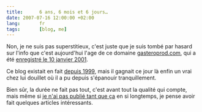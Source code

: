 ```yaml
--- 
title:      6 ans, 6 mois et 6 jours… 
date: 2007-07-16 12:00:00 +02:00
lang:       fr 
tags:       [blog, me]
---
```


Non, je ne suis pas superstitieux, c'est juste que je suis tombé par hasard sur l'info que c'est aujourd'hui l'age de ce domaine [gasteroprod.com](http://www.gasteroprod.com/), qui a été [enregistré le 10 janvier 2001](http://reports.internic.net/cgi/whois?whois_nic=gasteroprod.com&type=domain).

Ce blog existait en fait [depuis 1999](/2004/08/gastero-prod-ecarte-de-la-blog-story.html), mais il gagnait ce jour là enfin un vrai chez lui douillet où il a pu depuis s'épanouir tranquillement.

Bien sûr, la durée ne fait pas tout, c'est avant tout la qualité qui compte, mais même si [je n'ai pas publié tant que ça](http://www.gasteroprod.com/archives.html) en si longtemps, je pense avoir fait quelques articles intéressants.
